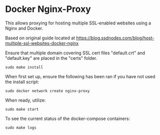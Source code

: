 # Docker Nginx-Proxy

This allows proxying for hosting multiple SSL-enabled websites using a Nginx and Docker.

Based on original guide located at https://blog.ssdnodes.com/blog/host-multiple-ssl-websites-docker-nginx

Ensure that multiple domain covering SSL cert files "default.crt" and "default.key" are placed in the "certs" folder.

```
sudo make install
```

When first set up, ensure the following has been ran if you have not used the install script:

```
sudo docker network create nginx-proxy
```

When ready, utilize:

```
sudo make start
```

To see the current status of the docker-compose containers:

```
sudo make logs
```
